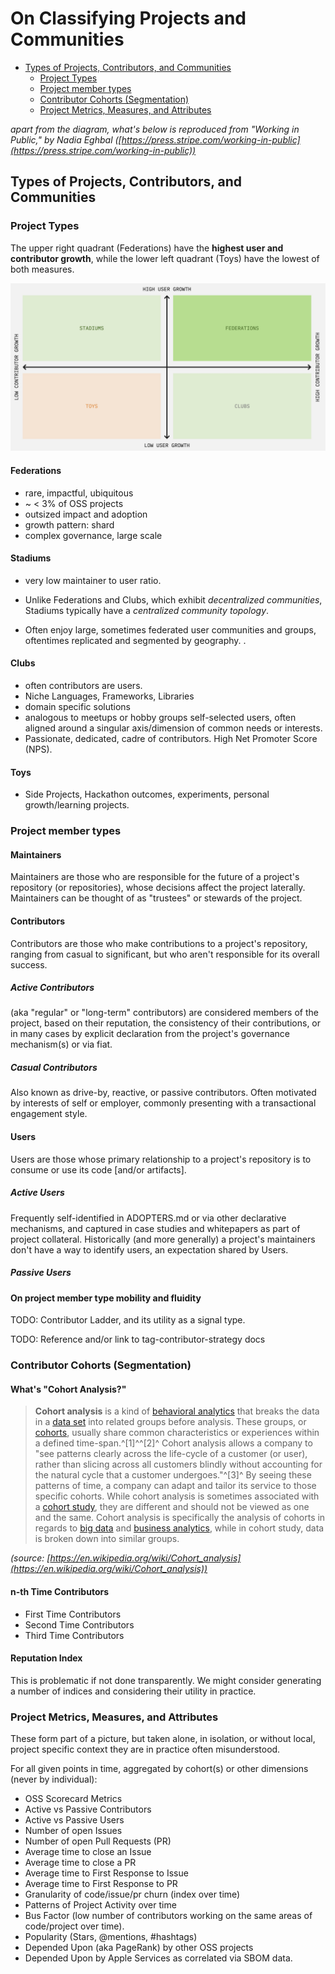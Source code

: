 # On Classifying Projects and Communities

<!-- TOC tocDepth:2..3 chapterDepth:2..6 -->

- [Types of Projects, Contributors, and Communities](#types-of-projects-contributors-and-communities)
    - [Project Types](#project-types)
    - [Project member types](#project-member-types)
    - [Contributor Cohorts (Segmentation)](#contributor-cohorts-segmentation)
    - [Project Metrics, Measures, and Attributes](#project-metrics-measures-and-attributes)

<!-- /TOC -->

_apart from the diagram, what's below is reproduced from "Working in Public," by Nadia Eghbal ([https://press.stripe.com/working-in-public](https://press.stripe.com/working-in-public))_

## Types of Projects, Contributors, and Communities

### Project Types

The upper right quadrant (Federations) have the **highest user and contributor growth**, while the lower left quadrant (Toys) have the lowest of both measures.

![image](./project-types-quadrants.jpg)

#### Federations

- rare, impactful, ubiquitous
- ~ < 3% of OSS projects
- outsized impact and adoption
- growth pattern: shard
- complex governance, large scale

#### Stadiums

- very low maintainer to user ratio.
- Unlike Federations and Clubs, which exhibit *decentralized communities*, Stadiums typically have a *centralized community topology*.

- Often enjoy large, sometimes federated user communities and groups, oftentimes replicated and segmented by geography. .

#### Clubs

- often contributors are users.
- Niche Languages, Frameworks, Libraries
- domain specific solutions
- analogous to meetups or hobby groups self-selected users, often aligned around a singular axis/dimension of common needs or interests.
- Passionate, dedicated, cadre of contributors. High Net Promoter Score (NPS).

#### Toys

- Side Projects, Hackathon outcomes, experiments, personal growth/learning projects.

### Project member types

#### Maintainers

Maintainers are those who are responsible for the future of a project's repository (or repositories), whose decisions affect the project laterally. Maintainers can be thought of as "trustees" or stewards of the project.

#### Contributors

Contributors are those who make contributions to a project's repository, ranging from casual to significant, but who aren't responsible for its overall success.

##### Active Contributors

(aka "regular" or "long-term" contributors) are considered members of the project, based on their reputation, the consistency of their contributions, or in many cases by explicit declaration from the project's governance mechanism(s) or via fiat.

##### Casual Contributors

Also known as drive-by, reactive, or passive contributors. Often motivated by interests of self or employer, commonly presenting with a transactional engagement style.

#### Users

Users are those whose primary relationship to a project's repository is to consume or use its code [and/or artifacts].

##### Active Users

Frequently self-identified in ADOPTERS.md or via other declarative mechanisms, and captured in case studies and whitepapers as part of project collateral. Historically (and more generally) a project's maintainers don't have a way to identify users, an expectation shared by Users.

##### Passive Users

#### On project member type mobility and fluidity

TODO: Contributor Ladder, and its utility as a signal type.

TODO: Reference and/or link to tag-contributor-strategy docs

### Contributor Cohorts (Segmentation)

#### What's "Cohort Analysis?"

> **Cohort analysis** is a kind of [behavioral analytics](https://en.wikipedia.org/wiki/Behavioral_analytics) that breaks the data in a [data set](https://en.wikipedia.org/wiki/Data_set) into related groups before analysis. These groups, or [cohorts](https://en.wikipedia.org/wiki/Cohort_(statistics)), usually share common characteristics or experiences within a defined time-span.^[1]^^[2]^ Cohort analysis allows a company to "see patterns clearly across the life-cycle of a customer (or user), rather than slicing across all customers blindly without accounting for the natural cycle that a customer undergoes."^[3]^ By seeing these patterns of time, a company can adapt and tailor its service to those specific cohorts. While cohort analysis is sometimes associated with a [cohort study](https://en.wikipedia.org/wiki/Cohort_study), they are different and should not be viewed as one and the same. Cohort analysis is specifically the analysis of cohorts in regards to [big data](https://en.wikipedia.org/wiki/Big_data) and [business analytics](https://en.wikipedia.org/wiki/Business_analytics), while in cohort study, data is broken down into similar groups.

_(source: [https://en.wikipedia.org/wiki/Cohort_analysis](https://en.wikipedia.org/wiki/Cohort_analysis))_

#### n-th Time Contributors

- First Time Contributors
- Second Time Contributors
- Third Time Contributors

#### Reputation Index

This is problematic if not done transparently. We might consider generating a number of indices and considering their utility in practice.

### Project Metrics, Measures, and Attributes

These form part of a picture, but taken alone, in isolation, or without local, project specific context they are in practice often misunderstood.  

For all given points in time, aggregated by cohort(s) or other dimensions (never by individual):

- OSS Scorecard Metrics
- Active vs Passive Contributors
- Active vs Passive Users
- Number of open Issues
- Number of open Pull Requests (PR)
- Average time to close an Issue
- Average time to close a PR
- Average time to First Response to Issue
- Average time to First Response to PR
- Granularity of code/issue/pr churn (index over time)
- Patterns of Project Activity over time
- Bus Factor (low number of contributors working on the same areas of code/project over time).
- Popularity (Stars, @mentions, #hashtags)
- Depended Upon (aka PageRank) by other OSS projects
- Depended Upon by Apple Services as correlated via SBOM data.
